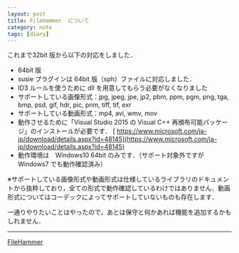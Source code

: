 ```yaml
---
layout: post
title: FileHammer  について
category: note
tags: [diary]
---
```


これまで32bit 版から以下の対応をしました．

- 64bit 版
- susie プラグインは 64bit 版（sph）ファイルに対応しました．
- ID3 ルールを使うために dll を用意してもらう必要がなくなりました
- サポートしている画像形式：jpg, jpeg, jpe, jp2, pbm, ppm, pgm, png, tga, bmp, psd, gif, hdr, pic, pnm, tiff, tif, exr
- サポートしている動画形式：mp4, avi, wmv, mov
- 動作させるために「Visual Studio 2015 の Visual C++ 再頒布可能パッケージ」のインストールが必要です． [
https://www.microsoft.com/ja-jp/download/details.aspx?id=48145](https://www.microsoft.com/ja-jp/download/details.aspx?id=48145)
- 動作環境は　Windows10 64bit のみです．（サポート対象外ですが Windows7 でも動作確認済み）

※サポートしている画像形式や動画形式は仕様しているライブラリのドキュメントから抜粋しており，全ての形式で動作確認しているわけではありません．動画形式についてはコーデックによってサポートしていないものも存在します．

一通りやりたいことはやったので，あとは保守と何かあれば機能を追加するかもしれません．

---
[FileHammer](http://mebiusbox.github.io/software_file_hammer.html)
